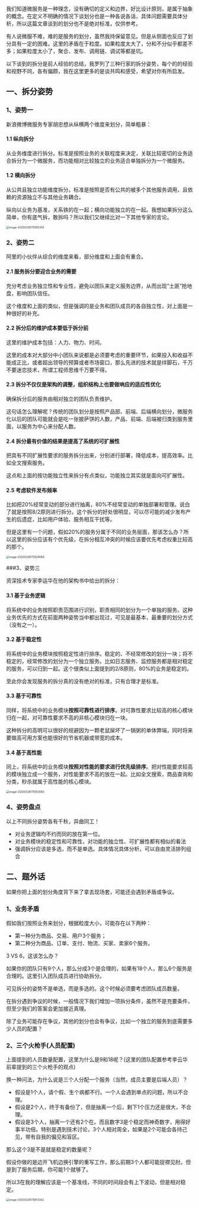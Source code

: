 我们知道微服务是一种理念，没有确切的定义和边界，好比设计原则，是属于抽象的概念。在定义不明确的情况下谈划分也是一种各说各话，具体问题需要具体分析，所以这篇文章谈到的划分也不是绝对标准，仅供参考。

有人说微服不难，难的是服务的划分，虽然我持保留意见。但是从侧面也反应了划分具有一定的困难。这里的矛盾在于粒度。如果粒度太大了，分和不分似乎都差不多；如果粒度太小了，聚合、发布、调用链、调试等都是坑。

以下谈到的拆分是前人经验的总结，我罗列了三种行家的拆分姿势，每个的的经验和视野不同，各有偏颇，我在这里更多的是谈共鸣和感受，希望对你有所启发。

## 一、拆分姿势

### 1、姿势一

新浪微博微服务专家胡忠想从纵横两个维度来划分，简单粗暴：

#### 1.1 纵向拆分

从业务维度进行拆分。标准是按照业务的关联程度来决定，关联比较密切的业务适合拆分为一个微服务，而功能相对比较独立的业务适合单独拆分为一个微服务。

#### 1.2 横向拆分

从公共且独立功能维度拆分。标准是按照是否有公共的被多个其他服务调用，且依赖的资源独立不与其他业务耦合。

纵向以业务为基准，关系铁的在一起；横向功能独立的在一起。我想如果拆分这么简单，你有底气拆，敢拆吗？所以我们又继续比对一下其他专家的言论。

<img src="https://tva1.sinaimg.cn/large/00831rSTgy1gd9r463k6ij30oi08e0u4.jpg" alt="image-20200328170505355" style="zoom:50%;" />

### 2、姿势二

阿里的小伙伴从综合的维度来看，部分维度和上面会有重合。

#### 2.1 服务拆分要迎合业务的需要

充分考虑业务独立性和专业性，避免以团队来定义服务边界，从而出现“土匪”抢地盘，影响团队信任。

这个维度和上面的类似，但是强调的是业务和团队成员的各自独立性，对上面是一种很好的补充。

#### 2.2 拆分后的维护成本要低于拆分前

这里的维护成本包括：人力、物力、时间。

这里的成本对大部分中小团队来说都是必须要考虑的重要环节，如果投入和收益不能成正比，或者超出领导的预算或者市场窗口，那么先进的技术就是绊脚石，千万不要迷恋技术，所谓工程师思维千万要不得。

#### 2.3 拆分不仅仅是架构的调整，组织结构上也要做响应的适应性优化

确保拆分后的服务由相对独立的团队负责维护。

这句话怎么理解呢？传统的团队划分是按照产品部、前端、后端横向划分，微服务化以后的团队可能就会是吃一张披萨饼的人数，产品、前端、后端被归类到服务里面，以服务为中心来分配人数。

#### 2.4 拆分最有价值的结果是提高了系统的可扩展性

把具有不同扩展性要求的服务拆分出来，分别进行部署，降低成本，提高效率。比如全文搜索服务。

这点和上面的按功能独立性来拆分有点类似，功能独立其实就是面向可扩展性。

#### 2.5 考虑软件发布频率

比如把20%经常变动的部分进行抽离，80%不经常变动的单独部署和管理。说白了就是按照8/2原则进行拆分。这个拆分的好处很明显，可以尽可能的减少发布产生的后遗症，比如用户体验、服务相互干扰等。

但是这里有一个问题，假如20%的服务分属于不同的业务层面，那该怎么办？所以这里的拆分应该有个优先级，在拆分相互冲突的时候应该要优先考虑权重比较高的那个。

<img src="https://tva1.sinaimg.cn/large/00831rSTgy1gd9r4l3swuj30ik0lsgo9.jpg" alt="image-20200328170529084" style="zoom:50%;" />

###3、姿势三

资深技术专家李运华在他的架构书中给出的拆分：

#### 3.1 基于业务逻辑

将系统中的业务按照职责范围进行识别，职责相同的划分为一个单独的服务。这种业务优先的方式在前面两种姿势当中都出现过，可见是最基本，最重要的划分方式（没有之一）。

#### 3.2 基于稳定性

将系统中的业务模块按照稳定性进行排序。稳定的、不经常修改的划分一块；将不稳定的，经常修改的划分为一个独立服务。比如日志服务、监控服务都是相对稳定的服务，可以归到一起。这个很类似上面提到的2/8原则，80%的业务是稳定的。

至此你会发现服务的拆分真的没有绝对的标准，只有合理才是标准。

#### 3.3 基于可靠性

同样，将系统中的业务模块**按照可靠性进行排序**。对可靠性要求比较高的核心模块归在一起，对可靠性要求不高的非核心模块归在一块。

这种拆分的高明可以很好的规避因为一颗老鼠屎坏了一锅粥的单体弊端，同时将来要做高可用方案也能很好的节省机器或带宽的成本。

#### 3.4 基于高性能

同上，将系统中的业务模块**按照对性能的要求进行优先级排序**。把对性能要求较高的模块独立成一个服务，对性能要求不高的放在一起。比如全文搜索，商品查询和分类，秒杀就属于高性能的核心模块。

<img src="https://tva1.sinaimg.cn/large/00831rSTgy1gd9r50l1n7j30ky0hi0uq.jpg" alt="image-20200328170553083" style="zoom:50%;" />

### 4、姿势盘点

以上不同拆分姿势各有千秋，异曲同工！

- 对业务逻辑均不约而同的放在第一位。
- 对业务模块的稳定性和可靠性，对功能的独立性、可扩展性都有相似的看法
- 强调拆分应该是多选，而不是单选。具体情况具体分析，可以自由灵活排列组合



## 二、题外话

如果你把上面的划分角度背下来了拿去现场套，可能还会遇到矛盾或争议。

### 1、业务矛盾

假如我们按照业务来划分，根据粒度大小，可能存在以下两种：

- 第一种分为商品、交易、用户3个服务；
- 第二种分为商品、订单、支付、物流、买家、卖家6个服务。

3 VS 6，这该怎么办？

如果你的团队只有9个人，那么分成3个是合理的，如果有18个人，那么6个服务是合理的。这里引入团队成员进行协助拆分。

可见拆分的姿势不是单选，而是多选的。这个时候必须要考虑团队成员数量。

在拆分遇到争议的时候，一般情况下我们增加一项拆分条件，虽然不是充要条件，但至少我们的答案会更加接近真理。

除了业务可能存在争议，其他的划分也会有争议，比如一个独立的服务到底需要多少人员的配置？

### 2、三个火枪手(人员配置)

上面提到的人员数量配置，这里为什么是9和18呢？(这里的团队配置参考李云华前辈提到的三个火枪手的观点)

换一种问法，为什么说是三个人分配一个服务（当然，成员主要是后端人员）？

- 假设是1个人，请个假、生个病都不行。一个人会遇到单点的问题，所以不合理。
- 假设是2个人，终于有备份了，但是抽离一个后，剩下1个压力还是很大，不合理。
- 假设是3个人，抽离一个还有2个在。而且数字3是个稳定而神奇数字，用得好事半功倍。特别是遇到技术讨论，3个人相对周全，如果是2个可能会各持己见，带有自我的偏见和盲区。

那么这个3是不是就是稳定的数量呢？

假设你做的是边开飞机边换引擎的重写工作，那么前期3个人都可能捉襟见肘。但是到了服务后期，你可能1个就够了。

所以3在我的理解应该是一个基准线，不同的时间段会有上下波动，但是相对稳定。

<img src="/Users/song/Library/Application Support/typora-user-images/image-20200328170613342.png" alt="image-20200328170613342" style="zoom:50%;" />

